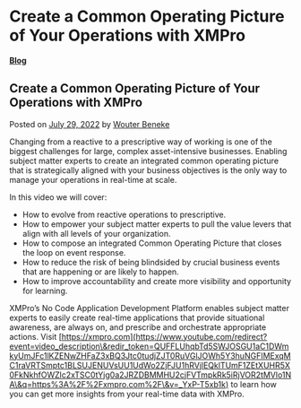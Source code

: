 # Create a Common Operating Picture of Your Operations with XMPro

[**Blog**](https://xmpro.com/category/blog/)

## Create a Common Operating Picture of Your Operations with XMPro

Posted on [July 29, 2022](https://xmpro.com/create-a-common-operating-picture-of-your-operations-with-xmpro/) by [Wouter Beneke](https://xmpro.com/author/wbeneke/)

Changing from a reactive to a prescriptive way of working is one of the biggest challenges for large, complex asset-intensive businesses. Enabling subject matter experts to create an integrated common operating picture that is strategically aligned with your business objectives is the only way to manage your operations in real-time at scale.

In this video we will cover:

* How to evolve from reactive operations to prescriptive.
* How to empower your subject matter experts to pull the value levers that align with all levels of your organization.
* How to compose an integrated Common Operating Picture that closes the loop on event response.
* How to reduce the risk of being blindsided by crucial business events that are happening or are likely to happen.&#x20;
* How to improve accountability and create more visibility and opportunity for learning.

XMPro’s No Code Application Development Platform enables subject matter experts to easily create real-time applications that provide situational awareness, are always on, and prescribe and orchestrate appropriate actions. Visit [https://xmpro.com](https://www.youtube.com/redirect?event=video_description\&redir_token=QUFFLUhqbTd5SWJOSGU1aC1DWmkyUmJFc1lKZENwZHFaZ3xBQ3Jtc0tudjZJT0RuVGlJOWh5Y3huNGFIMExqMC1raVRTSmptc1BLSUJENUVsUU1UdWo2ZjFJU1hRVjlEQklTUmF1ZEtXUHR5X0FkNkhfOWZlc2xTSC0tYjg0a2JRZDBMMHU2cjFVTmpkRk5iRjVOR2tMVlo1NA\&q=https%3A%2F%2Fxmpro.com%2F\&v=_YxP-T5xb1k) to learn how you can get more insights from your real-time data with XMPro.

